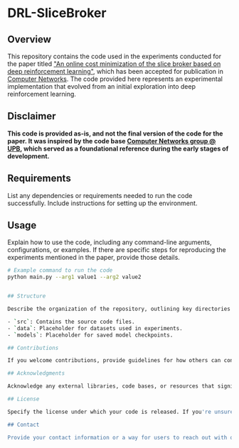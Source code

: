 # DRL-SliceBroker

## Overview

This repository contains the code used in the experiments conducted for the paper titled ["An online cost minimization of the slice broker based on deep reinforcement learning"](https://doi.org/10.1016/j.comnet.2024.110198), which has been accepted for publication in [Computer Networks](https://www.sciencedirect.com/journal/computer-networks). The code provided here represents an experimental implementation that evolved from an initial exploration into deep reinforcement learning. 

## Disclaimer

**This code is provided as-is, and not the final version of the code for the paper. It was inspired by the code base [Computer Networks group @ UPB](https://github.com/CN-UPB/NFVdeep/tree/main), which served as a foundational reference during the early stages of development.**

## Requirements

List any dependencies or requirements needed to run the code successfully. Include instructions for setting up the environment.

## Usage

Explain how to use the code, including any command-line arguments, configurations, or examples. If there are specific steps for reproducing the experiments mentioned in the paper, provide those details.

```bash
# Example command to run the code
python main.py --arg1 value1 --arg2 value2


## Structure

Describe the organization of the repository, outlining key directories and their purposes.

- `src`: Contains the source code files.
- `data`: Placeholder for datasets used in experiments.
- `models`: Placeholder for saved model checkpoints.

## Contributions

If you welcome contributions, provide guidelines for how others can contribute to the project. Include details about the preferred process for submitting issues, proposing changes, and making pull requests.

## Acknowledgments

Acknowledge any external libraries, code bases, or resources that significantly influenced this work.

## License

Specify the license under which your code is released. If you're unsure, you can use an open-source license like MIT or Apache 2.0.

## Contact

Provide your contact information or a way for users to reach out with questions, feedback, or issues.
